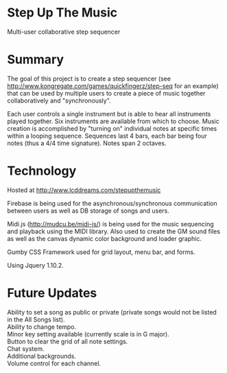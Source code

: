 Step Up The Music
==============

Multi-user collaborative step sequencer

Summary
=======
The goal of this project is to create a step sequencer (see http://www.kongregate.com/games/quickfingerz/step-seq for an example) that can be used by multiple users to create a piece of music together collaboratively and "synchronously".

Each user controls a single instrument but is able to hear all instruments played together.  Six instruments are available from which to choose.  Music creation is accomplished by "turning on" individual notes at specific times within a looping sequence.  Sequences last 4 bars, each bar being four notes (thus a 4/4 time signature).  Notes span 2 octaves.

Technology
=========
Hosted at http://www.lcddreams.com/stepupthemusic

Firebase is being used for the asynchronous/synchronous communication between users as well as DB storage of songs and users.

Midi.js (http://mudcu.be/midi-js/) is being used for the music sequencing and playback using the MIDI library.  Also used to create the GM sound files as well as the canvas dynamic color background and loader graphic.

Gumby CSS Framework used for grid layout, menu bar, and forms.

Using Jquery 1.10.2.

Future Updates
=========
Ability to set a song as public or private (private songs would not be listed in the All Songs list).  
Ability to change tempo.  
Minor key setting available (currently scale is in G major).  
Button to clear the grid of all note settings.  
Chat system.  
Additional backgrounds.  
Volume control for each channel.
